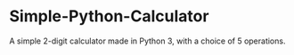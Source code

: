 # Simple-Python-Calculator
A simple 2-digit calculator made in Python 3, with a choice of 5 operations.
